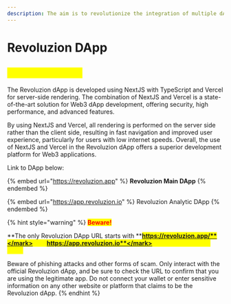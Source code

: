 ```yaml
---
description: The aim is to revolutionize the integration of multiple dApps as possible
---
```


# Revoluzion DApp

## <mark style="color:yellow;">Revoluzion DApp</mark>

The Revoluzion dApp is developed using NextJS with TypeScript and Vercel for server-side rendering. The combination of NextJS and Vercel is a state-of-the-art solution for Web3 dApp development, offering security, high performance, and advanced features.&#x20;

By using NextJS and Vercel, all rendering is performed on the server side rather than the client side, resulting in fast navigation and improved user experience, particularly for users with low internet speeds. Overall, the use of NextJS and Vercel in the Revoluzion dApp offers a superior development platform for Web3 applications.

Link to DApp below:

{% embed url="https://revoluzion.app" %}
**Revoluzion Main DApp**
{% endembed %}

{% embed url="https://app.revoluzion.io" %}
Revoluzion Analytic DApp
{% endembed %}

{% hint style="warning" %}
<mark style="color:red;">**Beware!**</mark>&#x20;

**The only Revoluzion DApp URL starts with **<mark style="color:yellow;">**https://revoluzion.app/**</mark>** and **<mark style="color:yellow;">**https://app.revoluzion.io**</mark>** which are analytics dApp**

Beware of phishing attacks and other forms of scam. Only interact with the official Revoluzion dApp, and be sure to check the URL to confirm that you are using the legitimate app. Do not connect your wallet or enter sensitive information on any other website or platform that claims to be the Revoluzion dApp.
{% endhint %}
